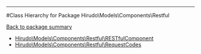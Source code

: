 - - -

#Class Hierarchy for Package Hirudo\Models\Components\Restful

<div><a href='https://github.com/JeyDotC/Hirudo-docs/tree/master/Hirudo\Models\Components\Restful'>Back to package summary</a></div>

<ul>
<li><a href="https://github.com/JeyDotC/Hirudo-docs/blob/master/Hirudo/Models/Components/Restful/RESTfulComponent.md">Hirudo\Models\Components\Restful\RESTfulComponent</a></li>
<li><a href="https://github.com/JeyDotC/Hirudo-docs/blob/master/Hirudo/Models/Components/Restful/RequestCodes.md">Hirudo\Models\Components\Restful\RequestCodes</a></li>
</ul>
